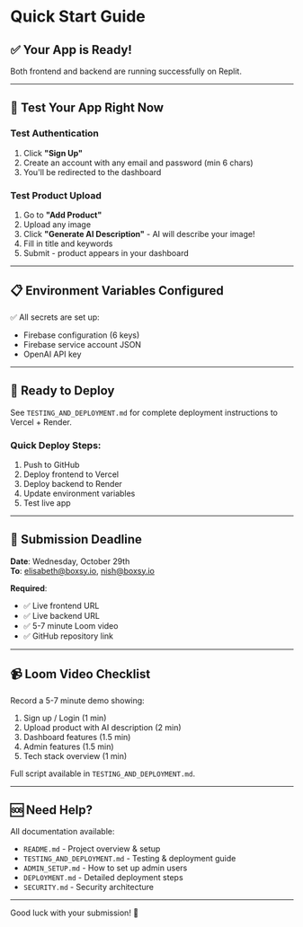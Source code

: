 # Quick Start Guide

## ✅ Your App is Ready!

Both frontend and backend are running successfully on Replit.

---

## 🎯 Test Your App Right Now

### Test Authentication
1. Click **"Sign Up"**
2. Create an account with any email and password (min 6 chars)
3. You'll be redirected to the dashboard

### Test Product Upload
1. Go to **"Add Product"**
2. Upload any image
3. Click **"Generate AI Description"** - AI will describe your image!
4. Fill in title and keywords
5. Submit - product appears in your dashboard

---

## 📋 Environment Variables Configured

✅ All secrets are set up:
- Firebase configuration (6 keys)
- Firebase service account JSON
- OpenAI API key

---

## 🚀 Ready to Deploy

See `TESTING_AND_DEPLOYMENT.md` for complete deployment instructions to Vercel + Render.

### Quick Deploy Steps:
1. Push to GitHub
2. Deploy frontend to Vercel
3. Deploy backend to Render
4. Update environment variables
5. Test live app

---

## 📧 Submission Deadline

**Date**: Wednesday, October 29th  
**To**: elisabeth@boxsy.io, nish@boxsy.io

**Required**:
- ✅ Live frontend URL
- ✅ Live backend URL
- ✅ 5-7 minute Loom video
- ✅ GitHub repository link

---

## 📹 Loom Video Checklist

Record a 5-7 minute demo showing:
1. Sign up / Login (1 min)
2. Upload product with AI description (2 min)
3. Dashboard features (1.5 min)
4. Admin features (1.5 min)
5. Tech stack overview (1 min)

Full script available in `TESTING_AND_DEPLOYMENT.md`.

---

## 🆘 Need Help?

All documentation available:
- `README.md` - Project overview & setup
- `TESTING_AND_DEPLOYMENT.md` - Testing & deployment guide
- `ADMIN_SETUP.md` - How to set up admin users
- `DEPLOYMENT.md` - Detailed deployment steps
- `SECURITY.md` - Security architecture

---

Good luck with your submission! 🎉

